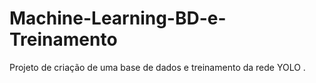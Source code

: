 # Machine-Learning-BD-e-Treinamento
Projeto de criação de uma base de dados e treinamento da rede YOLO .
